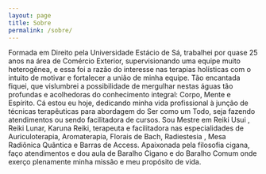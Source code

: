 ```yaml
---
layout: page
title: Sobre
permalink: /sobre/
---
```


<article class="post-content" itemprop="articleBody">
Formada em Direito pela Universidade Estácio de Sá, trabalhei por quase 25 anos na área de Comércio Exterior, supervisionando uma equipe muito heterogênea, e essa foi a razão do interesse nas terapias holísticas com o intuito de motivar e fortalecer a união de minha equipe. Tão encantada fiquei, que vislumbrei a possibilidade de mergulhar nestas águas tão profundas e acolhedoras do conhecimento integral: Corpo, Mente e Espírito.  Cá estou eu hoje, dedicando minha vida profissional à junção de técnicas terapêuticas para abordagem do Ser como um Todo, seja fazendo atendimentos ou sendo facilitadora de cursos. Sou Mestre em Reiki Usui , Reiki Lunar, Karuna Reiki, terapeuta e facilitadora nas especialidades de Auriculoterapia, Aromaterapia, Florais de Bach, Radiestesia , Mesa Radiônica Quântica e Barras de Access.  Apaixonada pela filosofia cigana, faço atendimentos e dou aula de Baralho Cigano e do Baralho Comum onde exerço plenamente minha missão e meu propósito de vida.
</article>
